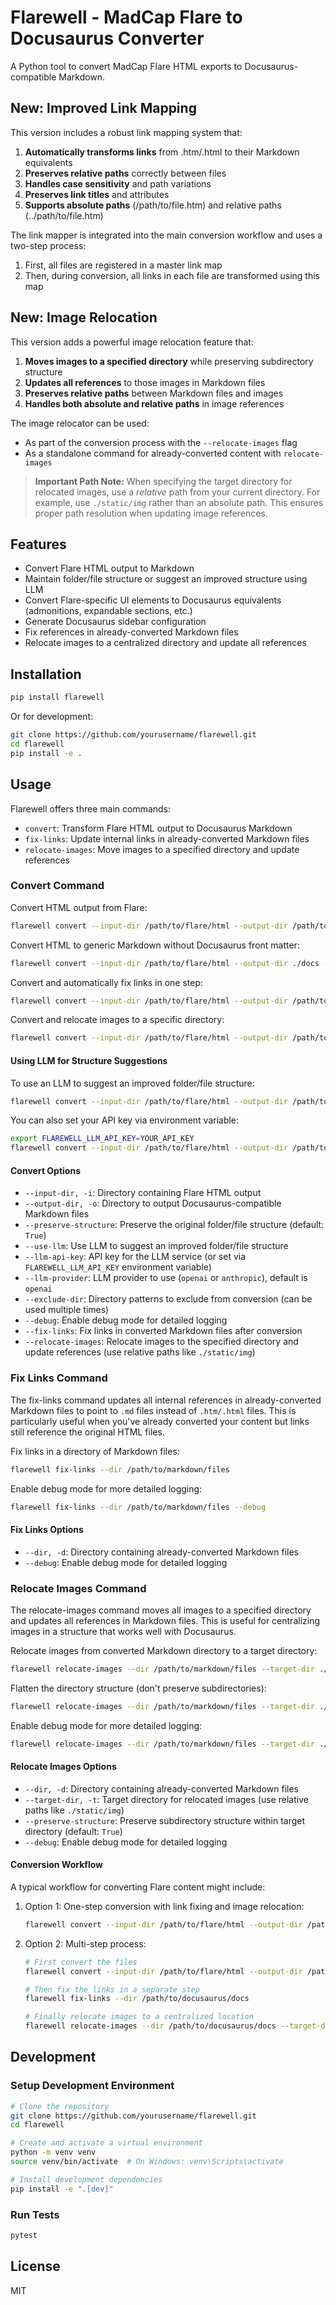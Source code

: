 # Flarewell - MadCap Flare to Docusaurus Converter

A Python tool to convert MadCap Flare HTML exports to Docusaurus-compatible Markdown.

## New: Improved Link Mapping

This version includes a robust link mapping system that:

1. **Automatically transforms links** from .htm/.html to their Markdown equivalents
2. **Preserves relative paths** correctly between files
3. **Handles case sensitivity** and path variations
4. **Preserves link titles** and attributes
5. **Supports absolute paths** (/path/to/file.htm) and relative paths (../path/to/file.htm)

The link mapper is integrated into the main conversion workflow and uses a two-step process:
1. First, all files are registered in a master link map
2. Then, during conversion, all links in each file are transformed using this map

## New: Image Relocation

This version adds a powerful image relocation feature that:

1. **Moves images to a specified directory** while preserving subdirectory structure
2. **Updates all references** to those images in Markdown files
3. **Preserves relative paths** between Markdown files and images
4. **Handles both absolute and relative paths** in image references

The image relocator can be used:
- As part of the conversion process with the `--relocate-images` flag
- As a standalone command for already-converted content with `relocate-images`

> **Important Path Note:** When specifying the target directory for relocated images, use a *relative* path from your current directory. For example, use `./static/img` rather than an absolute path. This ensures proper path resolution when updating image references.

## Features

- Convert Flare HTML output to Markdown
- Maintain folder/file structure or suggest an improved structure using LLM
- Convert Flare-specific UI elements to Docusaurus equivalents (admonitions, expandable sections, etc.)
- Generate Docusaurus sidebar configuration
- Fix references in already-converted Markdown files
- Relocate images to a centralized directory and update all references

## Installation

```bash
pip install flarewell
```

Or for development:

```bash
git clone https://github.com/yourusername/flarewell.git
cd flarewell
pip install -e .
```

## Usage

Flarewell offers three main commands:
- `convert`: Transform Flare HTML output to Docusaurus Markdown
- `fix-links`: Update internal links in already-converted Markdown files
- `relocate-images`: Move images to a specified directory and update references

### Convert Command

Convert HTML output from Flare:

```bash
flarewell convert --input-dir /path/to/flare/html --output-dir /path/to/docusaurus/docs
```

Convert HTML to generic Markdown without Docusaurus front matter:

```bash
flarewell convert --input-dir /path/to/flare/html --output-dir ./docs --markdown-style markdown
```

Convert and automatically fix links in one step:

```bash
flarewell convert --input-dir /path/to/flare/html --output-dir /path/to/docusaurus/docs --fix-links
```

Convert and relocate images to a specific directory:

```bash
flarewell convert --input-dir /path/to/flare/html --output-dir /path/to/docusaurus/docs --relocate-images ./static/img
```

#### Using LLM for Structure Suggestions

To use an LLM to suggest an improved folder/file structure:

```bash
flarewell convert --input-dir /path/to/flare/html --output-dir /path/to/docusaurus/docs --use-llm --llm-api-key YOUR_API_KEY
```

You can also set your API key via environment variable:

```bash
export FLAREWELL_LLM_API_KEY=YOUR_API_KEY
flarewell convert --input-dir /path/to/flare/html --output-dir /path/to/docusaurus/docs --use-llm
```

#### Convert Options

- `--input-dir, -i`: Directory containing Flare HTML output
- `--output-dir, -o`: Directory to output Docusaurus-compatible Markdown files
- `--preserve-structure`: Preserve the original folder/file structure (default: `True`)
- `--use-llm`: Use LLM to suggest an improved folder/file structure
- `--llm-api-key`: API key for the LLM service (or set via `FLAREWELL_LLM_API_KEY` environment variable)
- `--llm-provider`: LLM provider to use (`openai` or `anthropic`), default is `openai`
- `--exclude-dir`: Directory patterns to exclude from conversion (can be used multiple times)
- `--debug`: Enable debug mode for detailed logging
- `--fix-links`: Fix links in converted Markdown files after conversion
- `--relocate-images`: Relocate images to the specified directory and update references (use relative paths like `./static/img`)

### Fix Links Command

The fix-links command updates all internal references in already-converted Markdown files to point to `.md` files instead of `.htm/.html` files. This is particularly useful when you've already converted your content but links still reference the original HTML files.

Fix links in a directory of Markdown files:

```bash
flarewell fix-links --dir /path/to/markdown/files
```

Enable debug mode for more detailed logging:

```bash
flarewell fix-links --dir /path/to/markdown/files --debug
```

#### Fix Links Options

- `--dir, -d`: Directory containing already-converted Markdown files
- `--debug`: Enable debug mode for detailed logging

### Relocate Images Command

The relocate-images command moves all images to a specified directory and updates all references in Markdown files. This is useful for centralizing images in a structure that works well with Docusaurus.

Relocate images from converted Markdown directory to a target directory:

```bash
flarewell relocate-images --dir /path/to/markdown/files --target-dir ./static/img
```

Flatten the directory structure (don't preserve subdirectories):

```bash
flarewell relocate-images --dir /path/to/markdown/files --target-dir ./static/img --no-preserve-structure
```

Enable debug mode for more detailed logging:

```bash
flarewell relocate-images --dir /path/to/markdown/files --target-dir ./static/img --debug
```

#### Relocate Images Options

- `--dir, -d`: Directory containing already-converted Markdown files
- `--target-dir, -t`: Target directory for relocated images (use relative paths like `./static/img`)
- `--preserve-structure`: Preserve subdirectory structure within target directory (default: `True`)
- `--debug`: Enable debug mode for detailed logging

#### Conversion Workflow

A typical workflow for converting Flare content might include:

1. Option 1: One-step conversion with link fixing and image relocation:
   ```bash
   flarewell convert --input-dir /path/to/flare/html --output-dir /path/to/docusaurus/docs --fix-links --relocate-images ./static/img
   ```

2. Option 2: Multi-step process:
   ```bash
   # First convert the files
   flarewell convert --input-dir /path/to/flare/html --output-dir /path/to/docusaurus/docs
   
   # Then fix the links in a separate step
   flarewell fix-links --dir /path/to/docusaurus/docs

   # Finally relocate images to a centralized location
   flarewell relocate-images --dir /path/to/docusaurus/docs --target-dir ./static/img
   ```
## Development

### Setup Development Environment

```bash
# Clone the repository
git clone https://github.com/yourusername/flarewell.git
cd flarewell

# Create and activate a virtual environment
python -m venv venv
source venv/bin/activate  # On Windows: venv\Scripts\activate

# Install development dependencies
pip install -e ".[dev]"
```

### Run Tests

```bash
pytest
```

## License

MIT 